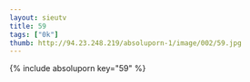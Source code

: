 ```yaml
--- 
layout: sieutv
title: 59
tags: ["0k"]
thumb: http://94.23.248.219/absoluporn-1/image/002/59.jpg
---
```

{% include absoluporn key="59" %} 
